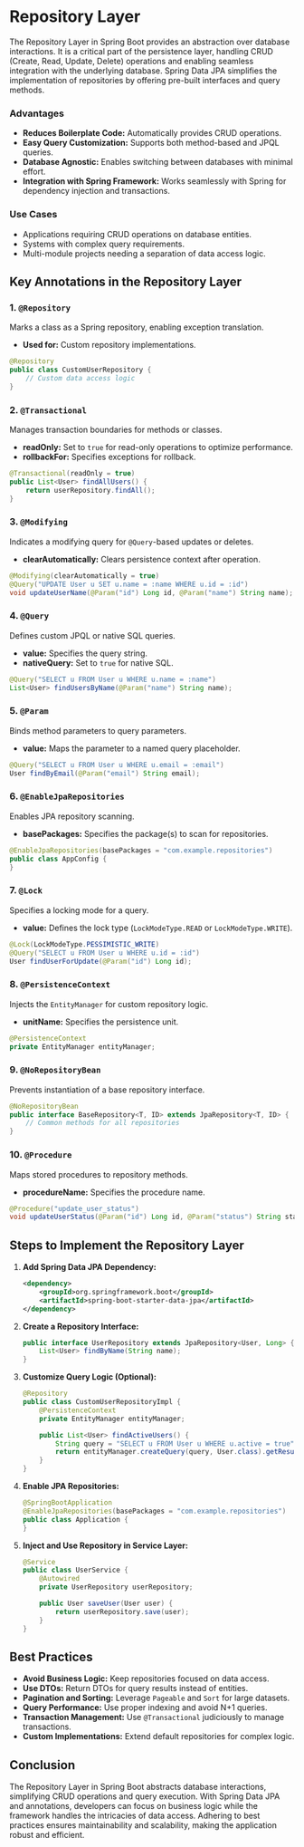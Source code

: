 # Repository Layer
The Repository Layer in Spring Boot provides an abstraction over database interactions. It is a critical part of the persistence layer, handling CRUD (Create, Read, Update, Delete) operations and enabling seamless integration with the underlying database. Spring Data JPA simplifies the implementation of repositories by offering pre-built interfaces and query methods.

### Advantages
- **Reduces Boilerplate Code:** Automatically provides CRUD operations.
- **Easy Query Customization:** Supports both method-based and JPQL queries.
- **Database Agnostic:** Enables switching between databases with minimal effort.
- **Integration with Spring Framework:** Works seamlessly with Spring for dependency injection and transactions.

### Use Cases
- Applications requiring CRUD operations on database entities.
- Systems with complex query requirements.
- Multi-module projects needing a separation of data access logic.

## Key Annotations in the Repository Layer

### 1. `@Repository`
Marks a class as a Spring repository, enabling exception translation.
- **Used for:** Custom repository implementations.
```java
@Repository
public class CustomUserRepository {
    // Custom data access logic
}
```

### 2. `@Transactional`
Manages transaction boundaries for methods or classes.
- **readOnly:** Set to `true` for read-only operations to optimize performance.
- **rollbackFor:** Specifies exceptions for rollback.
```java
@Transactional(readOnly = true)
public List<User> findAllUsers() {
    return userRepository.findAll();
}
```

### 3. `@Modifying`
Indicates a modifying query for `@Query`-based updates or deletes.
- **clearAutomatically:** Clears persistence context after operation.
```java
@Modifying(clearAutomatically = true)
@Query("UPDATE User u SET u.name = :name WHERE u.id = :id")
void updateUserName(@Param("id") Long id, @Param("name") String name);
```

### 4. `@Query`
Defines custom JPQL or native SQL queries.
- **value:** Specifies the query string.
- **nativeQuery:** Set to `true` for native SQL.
```java
@Query("SELECT u FROM User u WHERE u.name = :name")
List<User> findUsersByName(@Param("name") String name);
```

### 5. `@Param`
Binds method parameters to query parameters.
- **value:** Maps the parameter to a named query placeholder.
```java
@Query("SELECT u FROM User u WHERE u.email = :email")
User findByEmail(@Param("email") String email);
```

### 6. `@EnableJpaRepositories`
Enables JPA repository scanning.
- **basePackages:** Specifies the package(s) to scan for repositories.
```java
@EnableJpaRepositories(basePackages = "com.example.repositories")
public class AppConfig {
}
```

### 7. `@Lock`
Specifies a locking mode for a query.
- **value:** Defines the lock type (`LockModeType.READ` or `LockModeType.WRITE`).
```java
@Lock(LockModeType.PESSIMISTIC_WRITE)
@Query("SELECT u FROM User u WHERE u.id = :id")
User findUserForUpdate(@Param("id") Long id);
```

### 8. `@PersistenceContext`
Injects the `EntityManager` for custom repository logic.
- **unitName:** Specifies the persistence unit.
```java
@PersistenceContext
private EntityManager entityManager;
```

### 9. `@NoRepositoryBean`
Prevents instantiation of a base repository interface.
```java
@NoRepositoryBean
public interface BaseRepository<T, ID> extends JpaRepository<T, ID> {
    // Common methods for all repositories
}
```

### 10. `@Procedure`
Maps stored procedures to repository methods.
- **procedureName:** Specifies the procedure name.
```java
@Procedure("update_user_status")
void updateUserStatus(@Param("id") Long id, @Param("status") String status);
```

## Steps to Implement the Repository Layer

1. **Add Spring Data JPA Dependency:**
   ```xml
   <dependency>
       <groupId>org.springframework.boot</groupId>
       <artifactId>spring-boot-starter-data-jpa</artifactId>
   </dependency>
   ```

2. **Create a Repository Interface:**
   ```java
   public interface UserRepository extends JpaRepository<User, Long> {
       List<User> findByName(String name);
   }
   ```

3. **Customize Query Logic (Optional):**
   ```java
   @Repository
   public class CustomUserRepositoryImpl {
       @PersistenceContext
       private EntityManager entityManager;

       public List<User> findActiveUsers() {
           String query = "SELECT u FROM User u WHERE u.active = true";
           return entityManager.createQuery(query, User.class).getResultList();
       }
   }
   ```

4. **Enable JPA Repositories:**
   ```java
   @SpringBootApplication
   @EnableJpaRepositories(basePackages = "com.example.repositories")
   public class Application {
   }
   ```

5. **Inject and Use Repository in Service Layer:**
   ```java
   @Service
   public class UserService {
       @Autowired
       private UserRepository userRepository;

       public User saveUser(User user) {
           return userRepository.save(user);
       }
   }
   ```

## Best Practices
- **Avoid Business Logic:** Keep repositories focused on data access.
- **Use DTOs:** Return DTOs for query results instead of entities.
- **Pagination and Sorting:** Leverage `Pageable` and `Sort` for large datasets.
- **Query Performance:** Use proper indexing and avoid N+1 queries.
- **Transaction Management:** Use `@Transactional` judiciously to manage transactions.
- **Custom Implementations:** Extend default repositories for complex logic.

## Conclusion
The Repository Layer in Spring Boot abstracts database interactions, simplifying CRUD operations and query execution. With Spring Data JPA and annotations, developers can focus on business logic while the framework handles the intricacies of data access. Adhering to best practices ensures maintainability and scalability, making the application robust and efficient.
